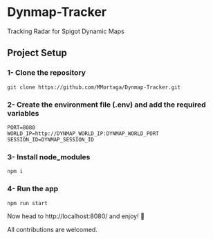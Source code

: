 # Dynmap-Tracker
Tracking Radar for Spigot Dynamic Maps

## Project Setup

### 1- Clone the repository

```
git clone https://github.com/MMortaga/Dynmap-Tracker.git
```

### 2- Create the environment file (.env) and add the required variables

```
PORT=8080
WORLD_IP=http://DYNMAP_WORLD_IP:DYNMAP_WORLD_PORT
SESSION_ID=DYNMAP_SESSION_ID
```

### 3- Install node_modules

```
npm i
```

### 4- Run the app

```
npm run start
```

Now head to http://localhost:8080/ and enjoy! :tada:

All contributions are welcomed.